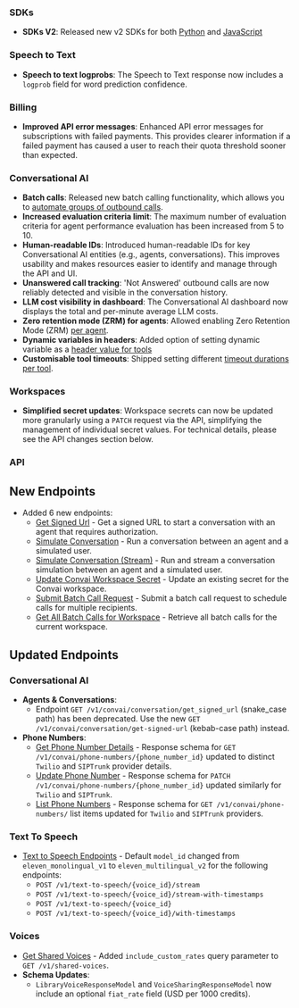 ### SDKs

- **SDKs V2**: Released new v2 SDKs for both [Python](https://github.com/elevenlabs/elevenlabs-python) and [JavaScript](https://github.com/elevenlabs/elevenlabs-js)

### Speech to Text

- **Speech to text logprobs**: The Speech to Text response now includes a `logprob` field for word prediction confidence.

### Billing

- **Improved API error messages**: Enhanced API error messages for subscriptions with failed payments. This provides clearer information if a failed payment has caused a user to reach their quota threshold sooner than expected.

### Conversational AI

- **Batch calls**: Released new batch calling functionality, which allows you to [automate groups of outbound calls](docs/conversational-ai/phone-numbers/batch-calls).
- **Increased evaluation criteria limit**: The maximum number of evaluation criteria for agent performance evaluation has been increased from 5 to 10.
- **Human-readable IDs**: Introduced human-readable IDs for key Conversational AI entities (e.g., agents, conversations). This improves usability and makes resources easier to identify and manage through the API and UI.
- **Unanswered call tracking**: 'Not Answered' outbound calls are now reliably detected and visible in the conversation history.
- **LLM cost visibility in dashboard**: The Conversational AI dashboard now displays the total and per-minute average LLM costs.
- **Zero retention mode (ZRM) for agents**: Allowed enabling Zero Retention Mode (ZRM) [per agent](/docs/conversational-ai/customization/privacy/zero-retention-mode).
- **Dynamic variables in headers**: Added option of setting dynamic variable as a [header value for tools](/docs/api-reference/agents/create#request.body.conversation_config.agent.prompt.tools.webhook.api_schema.request_headers.Conv-AI-Dynamic-Variable)
- **Customisable tool timeouts**: Shipped setting different [timeout durations per tool](/docs/api-reference/agents/create-agent#request.body.conversation_config.agent.prompt.tools.client.response_timeout_secs).

### Workspaces

- **Simplified secret updates**: Workspace secrets can now be updated more granularly using a `PATCH` request via the API, simplifying the management of individual secret values. For technical details, please see the API changes section below.

### API

<Accordion title="View API changes">

## New Endpoints

- Added 6 new endpoints:
  - [Get Signed Url](/docs/conversational-ai/api-reference/conversations/get-signed-url) - Get a signed URL to start a conversation with an agent that requires authorization.
  - [Simulate Conversation](/docs/conversational-ai/api-reference/agents/simulate-conversation) - Run a conversation between an agent and a simulated user.
  - [Simulate Conversation (Stream)](/docs/conversational-ai/api-reference/agents/simulate-conversation-stream) - Run and stream a conversation simulation between an agent and a simulated user.
  - [Update Convai Workspace Secret](/docs/conversational-ai/api-reference/workspace/update-secret) - Update an existing secret for the Convai workspace.
  - [Submit Batch Call Request](/docs/conversational-ai/api-reference/batch-calling/create) - Submit a batch call request to schedule calls for multiple recipients.
  - [Get All Batch Calls for Workspace](/docs/conversational-ai/api-reference/batch-calling/list) - Retrieve all batch calls for the current workspace.

## Updated Endpoints

### Conversational AI

- **Agents & Conversations**:
  - Endpoint `GET /v1/convai/conversation/get_signed_url` (snake_case path) has been deprecated. Use the new `GET /v1/convai/conversation/get-signed-url` (kebab-case path) instead.
- **Phone Numbers**:
  - [Get Phone Number Details](/docs/conversational-ai/api-reference/phone-numbers/get) - Response schema for `GET /v1/convai/phone-numbers/{phone_number_id}` updated to distinct `Twilio` and `SIPTrunk` provider details.
  - [Update Phone Number](/docs/conversational-ai/api-reference/phone-numbers/update) - Response schema for `PATCH /v1/convai/phone-numbers/{phone_number_id}` updated similarly for `Twilio` and `SIPTrunk`.
  - [List Phone Numbers](/docs/conversational-ai/api-reference/phone-numbers/list) - Response schema for `GET /v1/convai/phone-numbers/` list items updated for `Twilio` and `SIPTrunk` providers.

### Text To Speech

- [Text to Speech Endpoints](/docs/api-reference/text-to-speech) - Default `model_id` changed from `eleven_monolingual_v1` to `eleven_multilingual_v2` for the following endpoints:
  - `POST /v1/text-to-speech/{voice_id}/stream`
  - `POST /v1/text-to-speech/{voice_id}/stream-with-timestamps`
  - `POST /v1/text-to-speech/{voice_id}`
  - `POST /v1/text-to-speech/{voice_id}/with-timestamps`

### Voices

- [Get Shared Voices](/docs/api-reference/voices#get-shared-voices) - Added `include_custom_rates` query parameter to `GET /v1/shared-voices`.
- **Schema Updates**:
  - `LibraryVoiceResponseModel` and `VoiceSharingResponseModel` now include an optional `fiat_rate` field (USD per 1000 credits).

</Accordion>
